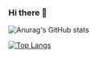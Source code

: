 ### Hi there 👋

![Anurag's GitHub stats](https://github-readme-stats.vercel.app/api?username=lseparatio&show_icons=true&theme=transparent)

[![Top Langs](https://github-readme-stats.vercel.app/api/top-langs/?username=lseparatio&layout=compact)](https://github.com/lseparatio)

